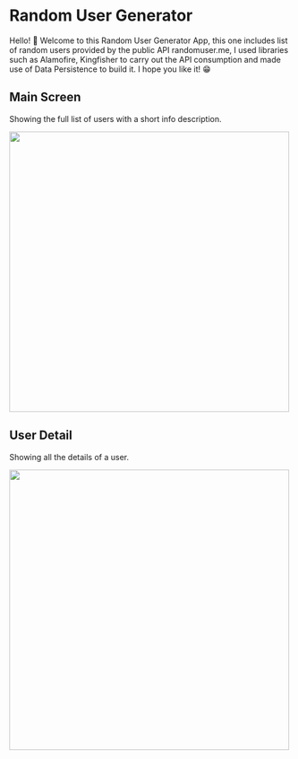 # Random User Generator
 
Hello! 👋 Welcome to this Random User Generator App, this one includes list of random users provided by the public API randomuser.me, I used libraries such as Alamofire, Kingfisher to carry out the API consumption and made use of Data Persistence to build it. I hope you like it! 😁

## Main Screen
Showing the full list of users with a short info description.

<img src="https://user-images.githubusercontent.com/65491306/189252829-0744fb94-b224-43d8-8015-3af4409dc608.png" height="500">

## User Detail
Showing all the details of a user.

<img src="https://user-images.githubusercontent.com/65491306/189252838-81490f3d-bb25-48a6-80b1-1935acba425d.png" height="500">
